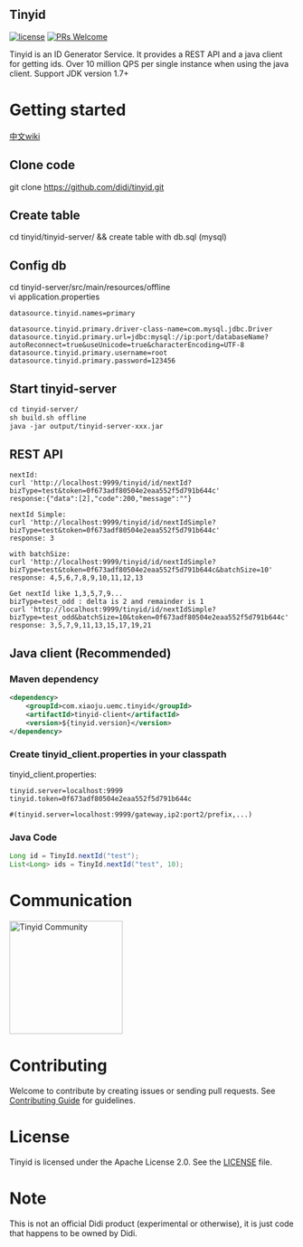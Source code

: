 ## Tinyid
[![license](http://img.shields.io/badge/license-Apache2.0-brightgreen.svg?style=flat)](https://github.com/didi/tinyid/blob/master/LICENSE)
[![PRs Welcome](https://img.shields.io/badge/PRs-welcome-brightgreen.svg)](https://github.com/didi/tinyid/pulls)

Tinyid is an ID Generator Service. It provides a REST API and a java client for getting ids. Over 10 million QPS per single instance when using the java client.
Support JDK version 1.7+

# Getting started

[中文wiki](https://github.com/didi/tinyid/wiki)

## Clone code
git clone https://github.com/didi/tinyid.git

## Create table
cd tinyid/tinyid-server/ && create table with db.sql (mysql)

## Config db

cd tinyid-server/src/main/resources/offline  
vi application.properties
```properties
datasource.tinyid.names=primary

datasource.tinyid.primary.driver-class-name=com.mysql.jdbc.Driver
datasource.tinyid.primary.url=jdbc:mysql://ip:port/databaseName?autoReconnect=true&useUnicode=true&characterEncoding=UTF-8
datasource.tinyid.primary.username=root
datasource.tinyid.primary.password=123456
```
## Start tinyid-server
```xml
cd tinyid-server/
sh build.sh offline
java -jar output/tinyid-server-xxx.jar
```
## REST API 
```properties
nextId:
curl 'http://localhost:9999/tinyid/id/nextId?bizType=test&token=0f673adf80504e2eaa552f5d791b644c'
response:{"data":[2],"code":200,"message":""}

nextId Simple:
curl 'http://localhost:9999/tinyid/id/nextIdSimple?bizType=test&token=0f673adf80504e2eaa552f5d791b644c'
response: 3

with batchSize:
curl 'http://localhost:9999/tinyid/id/nextIdSimple?bizType=test&token=0f673adf80504e2eaa552f5d791b644c&batchSize=10'
response: 4,5,6,7,8,9,10,11,12,13

Get nextId like 1,3,5,7,9...
bizType=test_odd : delta is 2 and remainder is 1
curl 'http://localhost:9999/tinyid/id/nextIdSimple?bizType=test_odd&batchSize=10&token=0f673adf80504e2eaa552f5d791b644c'
response: 3,5,7,9,11,13,15,17,19,21
```
## Java client  (Recommended)

### Maven dependency
```xml
<dependency>
    <groupId>com.xiaoju.uemc.tinyid</groupId>
    <artifactId>tinyid-client</artifactId>
    <version>${tinyid.version}</version>
</dependency>
```

### Create tinyid_client.properties in your classpath

tinyid_client.properties:
```properties
tinyid.server=localhost:9999
tinyid.token=0f673adf80504e2eaa552f5d791b644c

#(tinyid.server=localhost:9999/gateway,ip2:port2/prefix,...)
```
### Java Code
```java
Long id = TinyId.nextId("test");
List<Long> ids = TinyId.nextId("test", 10);
```

# Communication
<img src="doc/qqqun.JPG" alt="Tinyid Community" width="200"/>

# Contributing

Welcome to contribute by creating issues or sending pull requests. See [Contributing Guide](CONTRIBUTING.md) for guidelines.

# License

Tinyid is licensed under the Apache License 2.0. See the [LICENSE](LICENSE) file.

# Note

This is not an official Didi product (experimental or otherwise), it is just code that happens to be owned by Didi.
